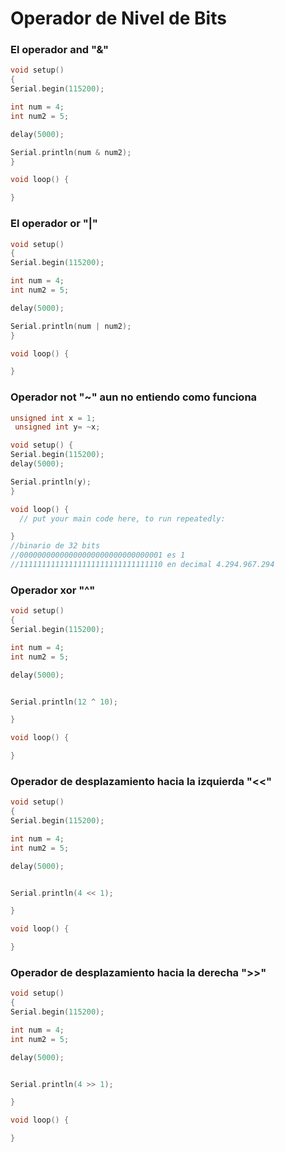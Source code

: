 # Operador de Nivel de Bits

### El operador and "&" 

```c++
void setup() 
{
Serial.begin(115200);

int num = 4;
int num2 = 5;

delay(5000);

Serial.println(num & num2);
}

void loop() {

}
```

### El operador or "|"

```c++
void setup() 
{
Serial.begin(115200);

int num = 4;
int num2 = 5;

delay(5000);

Serial.println(num | num2);
}

void loop() {

}
```

### Operador not "~" aun no entiendo como funciona

```c++
unsigned int x = 1;
 unsigned int y= ~x;

void setup() {
Serial.begin(115200);
delay(5000);

Serial.println(y);
}

void loop() {
  // put your main code here, to run repeatedly:

}
//binario de 32 bits
//00000000000000000000000000000001 es 1 
//11111111111111111111111111111110 en decimal 4.294.967.294

```

### Operador xor "^"
```c++
void setup() 
{
Serial.begin(115200);

int num = 4;
int num2 = 5;

delay(5000);


Serial.println(12 ^ 10);

}

void loop() {

}
```

### Operador de desplazamiento hacia la izquierda "<<"
```c++
void setup() 
{
Serial.begin(115200);

int num = 4;
int num2 = 5;

delay(5000);


Serial.println(4 << 1);

}

void loop() {

}
```

### Operador de desplazamiento hacia la derecha ">>"

```c++
void setup() 
{
Serial.begin(115200);

int num = 4;
int num2 = 5;

delay(5000);


Serial.println(4 >> 1);

}

void loop() {

}
```
